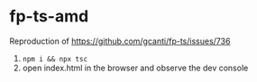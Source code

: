 # fp-ts-amd
Reproduction of https://github.com/gcanti/fp-ts/issues/736

1. `npm i && npx tsc`
2. open index.html in the browser and observe the dev console
